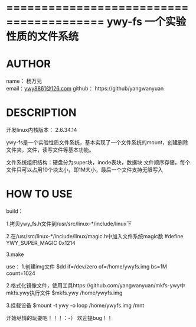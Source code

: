 ========================================
ywy-fs    一个实验性质的文件系统
========================================

AUTHOR
========================================
name： 杨万元  
email：ywy8861@126.com
github： https://github/yangwanyuan

DESCRIPTION
========================================
开发linux内核版本： 2.6.34.14

ywy-fs是一个实验性质文件系统，基本实现了一个文件系统的mount，创建删除文件夹，文件，读写文件等基本功能。

文件系统组织结构：硬盘分为super块，inode表块，数据块
文件顺序存储，每个文件只可以占用10个块太小，即1M大小，最后一个文件支持无限写入

HOW TO USE
========================================
build：

  1.拷贝ywy_fs.h文件到/usr/src/linux-*/include/linux下

  2.在/usr/src/linux-*/include/linux/magic.h中加入文件系统magic数
  #define YWY_SUPER_MAGIC    0x1214
  
  3.make

use：
  1.创建img文件
    $dd if=/dev/zero of=/home/ywyfs.img bs=1M count=1024
   
  2.格式化镜像文件，使用工具https://github.com/yangwanyuan/mkfs-ywy中mkfs.ywy执行文件
    $mkfs.ywy /home/ywyfs.img
    
  3.挂载设备
    $mount -t ywy -o loop /home/ywyfs.img /mnt
    
开始尽情的玩耍吧！！！：-）
欢迎提bug！！
